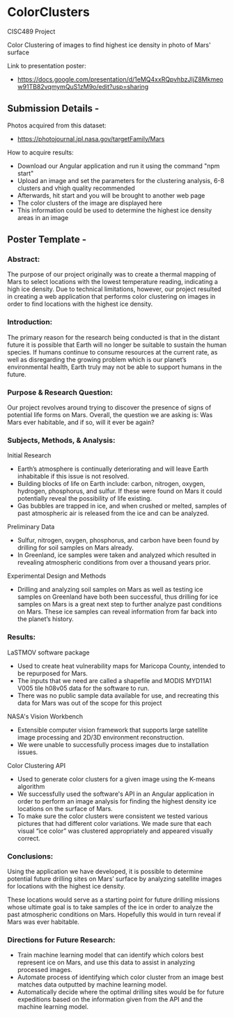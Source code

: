 # ColorClusters

CISC489 Project

Color Clustering of images to find highest ice density in photo of Mars' surface

Link to presentation poster:
- https://docs.google.com/presentation/d/1eMQ4xxRQpvhbzJIjZ8Mkmeow91TB82vqmymQuS1zM9o/edit?usp=sharing

## Submission Details - 

Photos acquired from this dataset:
- https://photojournal.jpl.nasa.gov/targetFamily/Mars

How to acquire results:
- Download our Angular application and run it using the command "npm start"
- Upload an image and set the parameters for the clustering analysis, 6-8 clusters and vhigh quality recommended
- Afterwards, hit start and you will be brought to another web page
- The color clusters of the image are displayed here
- This information could be used to determine the highest ice density areas in an image

## Poster Template - 

### Abstract:

The purpose of our project originally was to create a thermal mapping of Mars to select locations with the lowest temperature reading, indicating a high ice density. Due to technical limitations, however, our project resulted in creating a web application that performs color clustering on images in order to find locations with the highest ice density.

### Introduction:

The primary reason for the research being conducted is that in the distant future it is possible that Earth will no longer be suitable to sustain the human species. If humans continue to consume resources at the current rate, as well as disregarding the growing problem which is our planet’s environmental health, Earth truly may not be able to support humans in the future.

### Purpose & Research Question:

Our project revolves around trying to discover the presence of signs of potential life forms on Mars. Overall, the question we are asking is:
Was Mars ever habitable, and if so, will it ever be again?

### Subjects, Methods, & Analysis:

Initial Research
- Earth’s atmosphere is continually deteriorating and will leave Earth inhabitable if this issue is not resolved.
- Building blocks of life on Earth include: carbon, nitrogen, oxygen, hydrogen, phosphorus, and sulfur. If these were found on Mars it could potentially reveal the possibility of life existing.
- Gas bubbles are trapped in ice, and when crushed or melted, samples of past atmospheric air is released from the ice and can be analyzed.

Preliminary Data
- Sulfur, nitrogen, oxygen, phosphorus, and carbon have been found by drilling for soil samples on Mars already.
- In Greenland, ice samples were taken and analyzed which resulted in revealing atmospheric conditions from over a thousand years prior.

Experimental Design and Methods
- Drilling and analyzing soil samples on Mars as well as testing ice samples on Greenland have both been successful, thus drilling for ice samples on Mars is a great next step to further analyze past conditions on Mars. These ice samples can reveal information from far back into the planet’s history.

### Results:

LaSTMOV software package
- Used to create heat vulnerability maps for Maricopa County, intended to be repurposed for Mars.
- The inputs that we need are called a shapefile and MODIS MYD11A1 V005 tile h08v05 data for the software to run.
- There was no public sample data available for use, and recreating this data for Mars was out of the scope for this project

NASA's Vision Workbench
- Extensible computer vision framework that supports large satellite image processing and 2D/3D environment reconstruction. 
- We were unable to successfully process images due to installation issues.

Color Clustering API
- Used to generate color clusters for a given image using the K-means algorithm
- We successfully used the software's API in an Angular application in order to perform an image analysis for finding the highest density ice locations on the surface of Mars.
- To make sure the color clusters were consistent we tested various pictures that had different color variations. We made sure that each visual “ice color” was clustered appropriately and appeared visually correct.

### Conclusions:

Using the application we have developed, it is  possible to determine potential future drilling sites on Mars’ surface by analyzing satellite images for locations with the highest ice density.

These locations would serve as a starting point for future drilling missions whose ultimate goal is to take samples of the ice in order to analyze the past atmospheric conditions on Mars. Hopefully this would in turn reveal if Mars was ever habitable.

### Directions for Future Research:

- Train machine learning model that can identify which colors best represent ice on Mars, and use this data to assist in analyzing processed images.
- Automate process of identifying which color cluster from an image best matches data outputted by machine learning model.
- Automatically decide where the optimal drilling sites would be for future expeditions based on the information given from the API and the machine learning model.
